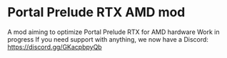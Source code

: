 # Portal Prelude RTX AMD mod
 A mod aiming to optimize Portal Prelude RTX for AMD hardware
 Work in progress
 If you need support with anything, we now have a Discord: https://discord.gg/GKacpbpyQb
